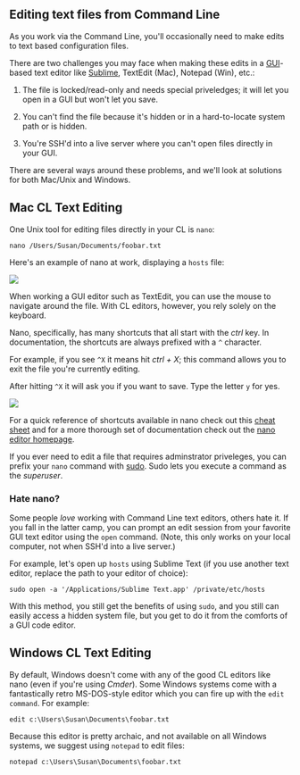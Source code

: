 ## Editing text files from Command Line

As you work via the Command Line, you'll occasionally need to make edits to text based configuration files.

There are two challenges you may face when making these edits in a [GUI](http://en.wikipedia.org/wiki/Graphical_user_interface)-based text editor like [Sublime](http://www.sublimetext.com/), TextEdit (Mac), Notepad (Win), etc.:

1. The file is locked/read-only and needs special priveledges; it will let you open in a GUI but won't let you save.

2. You can't find the file because it's hidden or in a hard-to-locate system path or is hidden.

3. You're SSH'd into a live server where you can't open files directly in your GUI.


There are several ways around these problems, and we'll look at solutions for both Mac/Unix and Windows.



## Mac CL Text Editing

One Unix tool for editing files directly in your CL is `nano`:

	nano /Users/Susan/Documents/foobar.txt

Here's an example of nano at work, displaying a `hosts` file:

<img src='http://making-the-internet.s3.amazonaws.com/vc-nano.png'>

When working a GUI editor such as TextEdit, you can use the mouse to navigate around the file. With CL editors, however, you rely solely on the keyboard.

Nano, specifically, has many shortcuts that all start with the *ctrl* key. In documentation, the shortcuts are always prefixed with a `^` character.

For example, if you see `^X` it means hit *ctrl + X*; this command allows you to exit the file you're currently editing.

After hitting `^X` it will ask you if you want to save. Type the letter `y` for yes.

<img src='http://making-the-internet.s3.amazonaws.com/vc-nano-edit.png'>

For a quick reference of shortcuts available in nano check out this [cheat sheet](http://mintaka.sdsu.edu/reu/nano.html) and for a more thorough set of documentation check out the [nano editor homepage](http://www.nano-editor.org/).

If you ever need to edit a file that requires adminstrator priveleges, you can prefix your `nano` command with [sudo](http://ss64.com/osx/sudo.html). Sudo lets you execute a command as the *superuser*.


### Hate nano?
Some people *love* working with Command Line text editors, others hate it. If you fall in the latter camp, you can prompt an edit session from your favorite GUI text editor using the `open` command. (Note, this only works on your local computer, not when SSH'd into a live server.)

For example, let's open up `hosts` using Sublime Text (if you use another text editor, replace the path to your editor of choice): 

	sudo open -a '/Applications/Sublime Text.app' /private/etc/hosts
	
With this method, you still get the benefits of using `sudo`, and you still can easily access a hidden system file, but you get to do it from the comforts of a GUI code editor. 




## Windows CL Text Editing

By default, Windows doesn't come with any of the good CL editors like nano (even if you're using *Cmder*). Some Windows systems come with a fantastically retro MS-DOS-style editor which you can fire up with the `edit command`. For example:

	edit c:\Users\Susan\Documents\foobar.txt
	
Because this editor is pretty archaic, and not available on all Windows systems, we suggest using `notepad` to edit files:

	notepad c:\Users\Susan\Documents\foobar.txt
	
